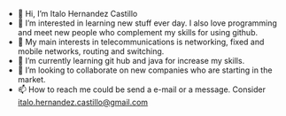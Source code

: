 - 👋 Hi, I’m Italo Hernandez Castillo 
- 👀 I’m interested in learning new stuff ever day. I also love programming and meet new people who complement my skills for using github.
- 👀 My main interests in telecommunications is networking, fixed and mobile networks, routing and switching.
- 🌱 I’m currently learning git hub and java for increase my skills.
- 💞️ I’m looking to collaborate on new companies who are starting in the market.
- 📫 How to reach me could be send a e-mail or a message. Consider italo.hernandez.castillo@gmail.com

<!---
ihernandez123/ihernandez123 is a ✨ special ✨ repository because its `README.md` (this file) appears on your GitHub profile.
You can click the Preview link to take a look at your changes.
--->
